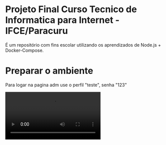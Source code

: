 # Projeto Final Curso Tecnico de Informatica para Internet - IFCE/Paracuru
É um repositório com fins escolar utilizando os aprendizados de Node.js + Docker-Compose.

# Preparar o ambiente
Para logar na pagina adm use o perfil "teste", senha "123"

<video src="/_img/projetofinal.mp4"></video>